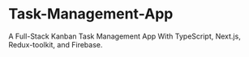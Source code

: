 # Task-Management-App
A Full-Stack Kanban Task Management App With TypeScript, Next.js, Redux-toolkit, and Firebase.
